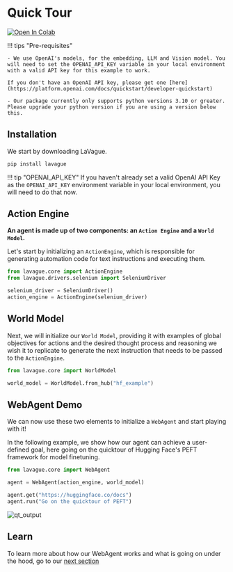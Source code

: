 # Quick Tour

<a target="_blank" href="https://colab.research.google.com/github/lavague-ai/LaVague/blob/main/docs/docs/get-started/quick-tour-notebook/quick-tour.ipynb">
<img src="https://colab.research.google.com/assets/colab-badge.svg" alt="Open In Colab"></a>

!!! tips "Pre-requisites"

    - We use OpenAI's models, for the embedding, LLM and Vision model. You will need to set the OPENAI_API_KEY variable in your local environment with a valid API key for this example to work.

    If you don't have an OpenAI API key, please get one [here](https://platform.openai.com/docs/quickstart/developer-quickstart)

    - Our package currently only supports python versions 3.10 or greater. Please upgrade your python version if you are using a version below this.

## Installation

We start by downloading LaVague.

```bash
pip install lavague
```

!!! tip "OPENAI_API_KEY"
    If you haven't already set a valid OpenAI API Key as the `OPENAI_API_KEY` environment variable in your local environment, you will need to do that now.


## Action Engine

**An agent is made up of two components: an `Action Engine` and a `World Model`.**

Let's start by initializing an `ActionEngine`, which is responsible for generating automation code for text instructions and executing them.

```python
from lavague.core import ActionEngine
from lavague.drivers.selenium import SeleniumDriver

selenium_driver = SeleniumDriver()
action_engine = ActionEngine(selenium_driver)
```

## World Model

Next, we will initialize our `World Model`, providing it with examples of global objectives for actions and the desired thought process and reasoning we wish it to  replicate to generate the next instruction that needs to be passed to the `ActionEngine`.

```python
from lavague.core import WorldModel

world_model = WorldModel.from_hub("hf_example")
```

## WebAgent Demo

We can now use these two elements to initialize a `WebAgent` and start playing with it!

In the following example, we show how our agent can achieve a user-defined goal, here going on the quicktour of Hugging Face's PEFT framework for model finetuning.

```python
from lavague.core import WebAgent

agent = WebAgent(action_engine, world_model)

agent.get("https://huggingface.co/docs")
agent.run("Go on the quicktour of PEFT")
```

![qt_output](../../assets/demo_agent_hf.gif)

## Learn

To learn more about how our WebAgent works and what is going on under the hood, go to our [next section](./under-the-hood.md)